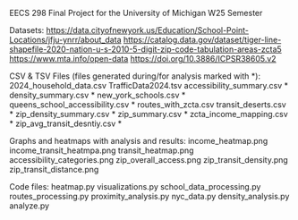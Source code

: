 EECS 298 Final Project for the University of Michigan W25 Semester

Datasets:
https://data.cityofnewyork.us/Education/School-Point-Locations/jfju-ynrr/about_data
https://catalog.data.gov/dataset/tiger-line-shapefile-2020-nation-u-s-2010-5-digit-zip-code-tabulation-areas-zcta5 
https://www.mta.info/open-data 
https://doi.org/10.3886/ICPSR38605.v2

CSV & TSV Files (files generated during/for analysis marked with *):
2024_household_data.csv
TrafficData2024.tsv
accessibility_summary.csv *
density_summary.csv *
new_york_schools.csv *
queens_school_accessibility.csv *
routes_with_zcta.csv
transit_deserts.csv *
zip_density_summary.csv *
zip_summary.csv *
zcta_income_mapping.csv *
zip_avg_transit_desntiy.csv *

Graphs and heatmaps with analysis and results:
income_heatmap.png
income_transit_heatmpa.png
transit_heatmap.png
accessibility_categories.png
zip_overall_access.png
zip_transit_density.png
zip_transit_distance.png

Code files:
heatmap.py
visualizations.py
school_data_processing.py
routes_processing.py
proximity_analysis.py
nyc_data.py
density_analysis.py
analyze.py
